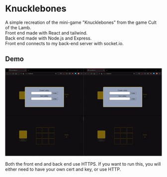 # Knucklebones

A simple recreation of the mini-game "Knucklebones" from the game Cult of the Lamb.  
Front end made with React and tailwind.  
Back end made with Node.js and Express.  
Front end connects to my back-end server with socket.io.

## Demo

![Demo](https://github.com/ryan-guillen/Knucklebones/blob/main/demo1.gif)

Both the front end and back end use HTTPS. If you want to run this, you will either
need to have your own cert and key, or use HTTP.
